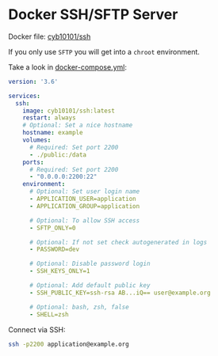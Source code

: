 # Docker SSH/SFTP Server

Docker file: [cyb10101/ssh](https://hub.docker.com/r/cyb10101/ssh)

If you only use `SFTP` you will get into a `chroot` environment.

Take a look in [docker-compose.yml](docker-compose.yml):

```yaml
version: '3.6'

services:
  ssh:
    image: cyb10101/ssh:latest
    restart: always
    # Optional: Set a nice hostname 
    hostname: example
    volumes:
      # Required: Set port 2200 
      - ./public:/data
    ports:
      # Required: Set port 2200 
      - "0.0.0.0:2200:22"
    environment:
      # Optional: Set user login name 
      - APPLICATION_USER=application
      - APPLICATION_GROUP=application

      # Optional: To allow SSH access
      - SFTP_ONLY=0

      # Optional: If not set check autogenerated in logs
      - PASSWORD=dev

      # Optional: Disable password login
      - SSH_KEYS_ONLY=1

      # Optional: Add default public key
      - SSH_PUBLIC_KEY=ssh-rsa AB...iQ== user@example.org

      # Optional: bash, zsh, false
      - SHELL=zsh
```

Connect via SSH:

```bash
ssh -p2200 application@example.org
```
